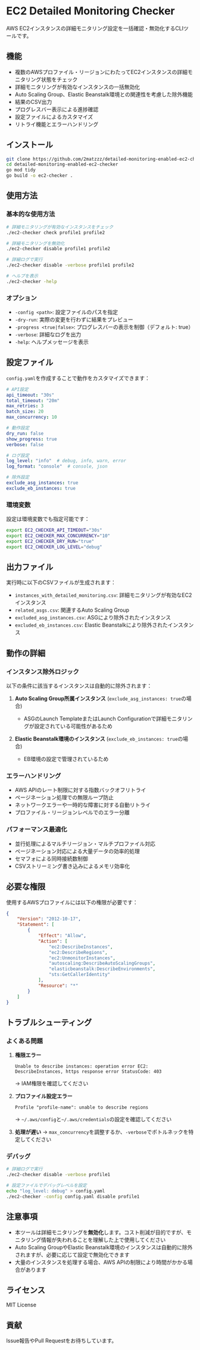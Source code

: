 # EC2 Detailed Monitoring Checker

AWS EC2インスタンスの詳細モニタリング設定を一括確認・無効化するCLIツールです。

## 機能

- 複数のAWSプロファイル・リージョンにわたってEC2インスタンスの詳細モニタリング状態をチェック
- 詳細モニタリングが有効なインスタンスの一括無効化
- Auto Scaling Group、Elastic Beanstalk環境との関連性を考慮した除外機能
- 結果のCSV出力
- プログレスバー表示による進捗確認
- 設定ファイルによるカスタマイズ
- リトライ機能とエラーハンドリング

## インストール

```bash
git clone https://github.com/2matzzz/detailed-monitoring-enabled-ec2-checker.git
cd detailed-monitoring-enabled-ec2-checker
go mod tidy
go build -o ec2-checker .
```

## 使用方法

### 基本的な使用方法

```bash
# 詳細モニタリングが有効なインスタンスをチェック
./ec2-checker check profile1 profile2

# 詳細モニタリングを無効化
./ec2-checker disable profile1 profile2

# 詳細ログで実行
./ec2-checker disable -verbose profile1 profile2

# ヘルプを表示
./ec2-checker -help
```

### オプション

- `-config <path>`: 設定ファイルのパスを指定
- `-dry-run`: 実際の変更を行わずに結果をプレビュー
- `-progress <true|false>`: プログレスバーの表示を制御（デフォルト: true）
- `-verbose`: 詳細なログを出力
- `-help`: ヘルプメッセージを表示

## 設定ファイル

`config.yaml`を作成することで動作をカスタマイズできます：

```yaml
# API設定
api_timeout: "30s"
total_timeout: "20m"
max_retries: 3
batch_size: 20
max_concurrency: 10

# 動作設定
dry_run: false
show_progress: true
verbose: false

# ログ設定
log_level: "info"  # debug, info, warn, error
log_format: "console"  # console, json

# 除外設定
exclude_asg_instances: true
exclude_eb_instances: true
```

### 環境変数

設定は環境変数でも指定可能です：

```bash
export EC2_CHECKER_API_TIMEOUT="30s"
export EC2_CHECKER_MAX_CONCURRENCY="10"
export EC2_CHECKER_DRY_RUN="true"
export EC2_CHECKER_LOG_LEVEL="debug"
```

## 出力ファイル

実行時に以下のCSVファイルが生成されます：

- `instances_with_detailed_monitoring.csv`: 詳細モニタリングが有効なEC2インスタンス
- `related_asgs.csv`: 関連するAuto Scaling Group
- `excluded_asg_instances.csv`: ASGにより除外されたインスタンス
- `excluded_eb_instances.csv`: Elastic Beanstalkにより除外されたインスタンス

## 動作の詳細

### インスタンス除外ロジック

以下の条件に該当するインスタンスは自動的に除外されます：

1. **Auto Scaling Group所属インスタンス** (`exclude_asg_instances: true`の場合)
   - ASGのLaunch TemplateまたはLaunch Configurationで詳細モニタリングが設定されている可能性があるため

2. **Elastic Beanstalk環境のインスタンス** (`exclude_eb_instances: true`の場合)
   - EB環境の設定で管理されているため

### エラーハンドリング

- AWS APIのレート制限に対する指数バックオフリトライ
- ページネーション処理での無限ループ防止
- ネットワークエラーや一時的な障害に対する自動リトライ
- プロファイル・リージョンレベルでのエラー分離

### パフォーマンス最適化

- 並行処理によるマルチリージョン・マルチプロファイル対応
- ページネーション対応による大量データの効率的処理
- セマフォによる同時接続数制御
- CSVストリーミング書き込みによるメモリ効率化

## 必要な権限

使用するAWSプロファイルには以下の権限が必要です：

```json
{
    "Version": "2012-10-17",
    "Statement": [
        {
            "Effect": "Allow",
            "Action": [
                "ec2:DescribeInstances",
                "ec2:DescribeRegions",
                "ec2:UnmonitorInstances",
                "autoscaling:DescribeAutoScalingGroups",
                "elasticbeanstalk:DescribeEnvironments",
                "sts:GetCallerIdentity"
            ],
            "Resource": "*"
        }
    ]
}
```

## トラブルシューティング

### よくある問題

1. **権限エラー**
   ```
   Unable to describe instances: operation error EC2: DescribeInstances, https response error StatusCode: 403
   ```
   → IAM権限を確認してください

2. **プロファイル設定エラー**
   ```
   Profile "profile-name": unable to describe regions
   ```
   → `~/.aws/config`と`~/.aws/credentials`の設定を確認してください

3. **処理が遅い**
   → `max_concurrency`を調整するか、`-verbose`でボトルネックを特定してください

### デバッグ

```bash
# 詳細ログで実行
./ec2-checker disable -verbose profile1

# 設定ファイルでデバッグレベルを設定
echo "log_level: debug" > config.yaml
./ec2-checker -config config.yaml disable profile1
```

## 注意事項

- 本ツールは詳細モニタリングを**無効化**します。コスト削減が目的ですが、モニタリング情報が失われることを理解した上で使用してください
- Auto Scaling GroupやElastic Beanstalk環境のインスタンスは自動的に除外されますが、必要に応じて設定で無効化できます
- 大量のインスタンスを処理する場合、AWS APIの制限により時間がかかる場合があります

## ライセンス

MIT License

## 貢献

Issue報告やPull Requestをお待ちしています。

